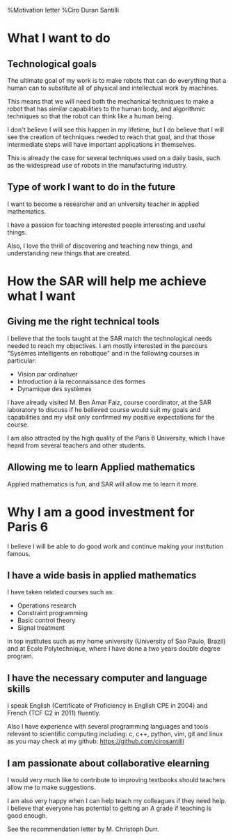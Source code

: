 %Motivation letter
%Ciro Duran Santilli

# What I want to do

## Technological goals

The ultimate goal of my work is to make robots that can do everything that a human can
to substitute all of physical and intellectual work by machines.

This means that we will need both the mechanical techniques to make a robot that has
similar capabilities to the human body, and algorithmic techniques so that the
robot can think like a human being.

I don't believe I will see this happen in my lifetime, but I do believe that
I will see the creation of techniques needed to reach that goal, and that
those intermediate steps will have important applications in themselves.

This is already the case for several techniques used on a daily basis,
such as the widespread use of robots in the manufacturing industry.

## Type of work I want to do in the future

I want to become a researcher and an university teacher in applied mathematics.

I have a passion for teaching interested people interesting and useful things.

Also, I love the thrill of discovering and teaching new things,
and understanding new things that are created.

# How the SAR will help me achieve what I want

## Giving me the right technical tools

I believe that the tools taught at the SAR match the technological needs
needed to reach my objectives. I am mostly interested in the parcours
"Sysèmes intelligents en robotique" and in the following courses in particular:

- Vision par ordinatuer
- Introduction à la reconnaissance des formes
- Dynamique des systèmes

I have already visited M. Ben Amar Faiz, course coordinator, at the SAR laboratory to discuss
if he believed course would suit my goals and capabilities and my visit
only confirmed my positive expectations for the course.

I am also attracted by the high quality of the Paris 6 University,
which I have heard from several teachers and other students.

## Allowing me to learn Applied mathematics

Applied mathematics is fun, and SAR will allow me to learn it more.

# Why I am a good investment for Paris 6

I believe I will be able to do good work and continue making your institution famous.

## I have a wide basis in applied mathematics

I have taken related courses such as:

- Operations research
- Constraint programming
- Basic control theory
- Signal treatment

in top institutes such as my home university (University of Sao Paulo, Brazil)
and at École Polytechnique, where I have done a two years double degree program.

## I have the necessary computer and language skills

I speak English (Certificate of Proficiency in English CPE in 2004)
and French (TCF C2 in 2011) fluently.

Also I have experience with several programming languages and tools relevant
to scientific computing including: c, c++, python, vim, git and linux
as you may check at my github: <https://github.com/cirosantilli>

## I am passionate about collaborative elearning

I would very much like to contribute to improving textbooks
should teachers allow me to make suggestions.

I am also very happy when I can help teach my colleagues if they need help.
I believe that everyone has potential to getting an A grade if teaching is good enough.

See the recommendation letter by M. Christoph Durr.
